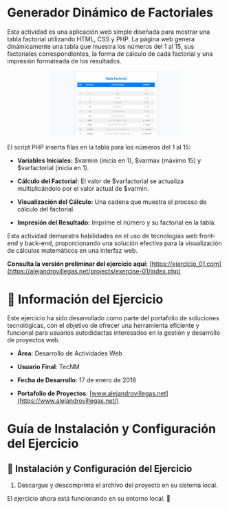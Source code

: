 # Generador Dinámico de Factoriales

Esta actividad es una aplicación web simple diseñada para mostrar una tabla factorial utilizando HTML, CSS y PHP. La página web genera dinámicamente una tabla que muestra los números del 1 al 15, sus factoriales correspondientes, la forma de cálculo de cada factorial y una impresión formateada de los resultados.

<p align="center">
  <img src="./Readme-01.png" alt="Descripción de la imagen" width="60%">
</p>

El script PHP inserta filas en la tabla para los números del 1 al 15:

- **Variables Iniciales:** $varmin (inicia en 1), $varmax (máximo 15) y $varfactorial (inicia en 1).

- **Cálculo del Factorial:** El valor de $varfactorial se actualiza multiplicándolo por el valor actual de $varmin.

- **Visualización del Cálculo:** Una cadena que muestra el proceso de cálculo del factorial.

- **Impresión del Resultado:** Imprime el número y su factorial en la tabla.

Esta actividad demuestra habilidades en el uso de tecnologías web front-end y back-end, proporcionando una solución efectiva para la visualización de cálculos matemáticos en una interfaz web.

**Consulta la versión preliminar del ejercicio aquí:** [https://ejercicio_01.com](https://alejandrovillegas.net/projects/exercise-01/index.php)

# 📌 Información del Ejercicio

Este ejercicio ha sido desarrollado como parte del portafolio de soluciones tecnológicas, con el objetivo de ofrecer una herramienta eficiente y funcional para usuarios autodidactas interesados en la gestión y desarrollo de proyectos web.

- **Área**: Desarrollo de Actividades Web

- **Usuario Final**: TecNM

- **Fecha de Desarrollo**: 17 de enero de 2018

- **Portafolio de Proyectos**: [www.alejandrovillegas.net](https://www.alejandrovillegas.net/)

# Guía de Instalación y Configuración del Ejercicio

## 🔧 Instalación y Configuración del Ejercicio

1. Descargue y descomprima el archivo del proyecto en su sistema local.

El ejercicio ahora está funcionando en su entorno local. 🎉
